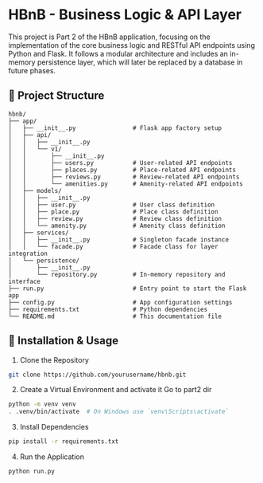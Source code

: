 # HBnB - Business Logic & API Layer

This project is Part 2 of the HBnB application, focusing on the implementation of the core business logic and RESTful API endpoints using Python and Flask. It follows a modular architecture and includes an in-memory persistence layer, which will later be replaced by a database in future phases.

## 📁 Project Structure

```text
hbnb/
├── app/
│   ├── __init__.py                # Flask app factory setup
│   ├── api/
│   │   ├── __init__.py
│   │   └── v1/
│   │       ├── __init__.py
│   │       ├── users.py           # User-related API endpoints
│   │       ├── places.py          # Place-related API endpoints
│   │       ├── reviews.py         # Review-related API endpoints
│   │       └── amenities.py       # Amenity-related API endpoints
│   ├── models/
│   │   ├── __init__.py
│   │   ├── user.py                # User class definition
│   │   ├── place.py               # Place class definition
│   │   ├── review.py              # Review class definition
│   │   └── amenity.py             # Amenity class definition
│   ├── services/
│   │   ├── __init__.py            # Singleton facade instance
│   │   └── facade.py              # Facade class for layer integration
│   └── persistence/
│       ├── __init__.py
│       └── repository.py          # In-memory repository and interface
├── run.py                         # Entry point to start the Flask app
├── config.py                      # App configuration settings
├── requirements.txt               # Python dependencies
└── README.md                      # This documentation file
```

## 🧰 Installation & Usage

1. Clone the Repository
```bash
git clone https://github.com/yourusername/hbnb.git
```

2. Create a Virtual Environment and activate it
Go to part2 dir
```bash
python -m venv venv
. .venv/bin/activate  # On Windows use `venv\Scripts\activate`
```

3. Install Dependencies
```bash
pip install -r requirements.txt
```

4. Run the Application
```bash
python run.py
```